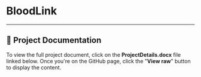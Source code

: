 # BloodLink

---

## 📄 Project Documentation

To view the full project document, click on the **ProjectDetails.docx** file linked below. Once you're on the GitHub page, click the "**View raw**" button to display the content.

